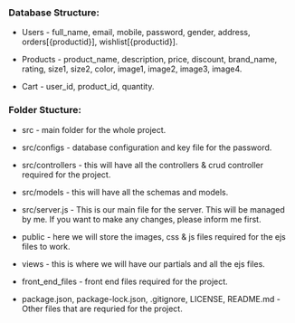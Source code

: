 ### Database Structure:

* Users - full_name, email, mobile, password, gender, address, orders[{productid}], wishlist[{productid}].

* Products - product_name, description, price, discount, brand_name, rating, size1, size2, color, image1, image2, image3, image4.

* Cart - user_id, product_id, quantity.

### Folder Stucture:

* src - main folder for the whole project.

* src/configs - database configuration and key file for the password.

* src/controllers - this will have all the controllers & crud controller required for the project.

* src/models - this will have all the schemas and models.

* src/server.js - This is our main file for the server. This will be managed by me. If you want to make any changes, please inform me first.

* public - here we will store the images, css & js files required for the ejs files to work.

* views - this is where we will have our partials and all the ejs files.

* front_end_files - front end files required for the project.

* package.json, package-lock.json, .gitignore, LICENSE, README.md - Other files that are requried for the project.